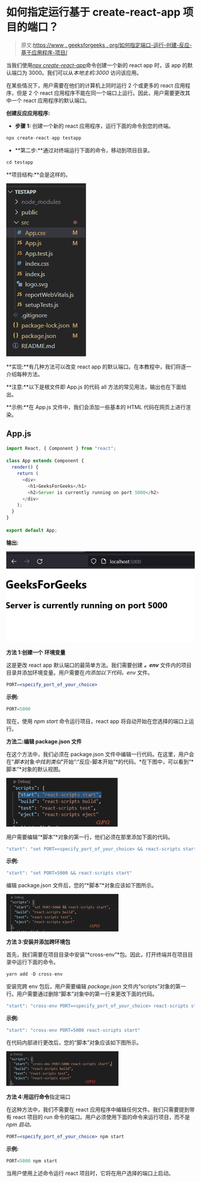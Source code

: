 # 如何指定运行基于 create-react-app 项目的端口？

> 原文:[https://www . geeksforgeeks . org/如何指定端口-运行-创建-反应-基于应用程序-项目/](https://www.geeksforgeeks.org/how-to-specify-a-port-to-run-a-create-react-app-based-project/)

当我们使用[*npx create-react-app*](https://www.geeksforgeeks.org/reactjs-setting-development-environment/)命令创建一个新的 react app 时，该 app 的默认端口为 3000。我们可以从*本地主机:3000* 访问该应用。

在某些情况下，用户需要在他们的计算机上同时运行 2 个或更多的 react 应用程序，但是 2 个 react 应用程序不能在同一个端口上运行。因此，用户需要更改其中一个 react 应用程序的默认端口。

**创建反应应用程序:**

*   **步骤 1:** 创建一个新的 react 应用程序，运行下面的命令到您的终端。

```jsx
npx create-react-app testapp
```

*   **第二步:**通过对终端运行下面的命令，移动到项目目录。

```jsx
cd testapp
```

**项目结构:**会是这样的。

![](img/7d6b5271640f4fd75c9ea607691d3798.png)

**实现:**有几种方法可以改变 react app 的默认端口。在本教程中，我们将逐一介绍每种方法。

**注意:**以下是根文件即 App.js 的代码 all 方法的常见用法，输出也在下面给出。

**示例:**在 App.js 文件中，我们会添加一些基本的 HTML 代码在网页上进行渲染。

## App.js

```jsx
import React, { Component } from "react";

class App extends Component {
  render() {
    return (
      <div>
        <h1>GeeksForGeeks</h1>
        <h2>Server is currently running on port 5000</h2>
      </div>
    );
  }
}

export default App;
```

**输出:**

![](img/4bb9593e9ff77b41a51c469a68386f88.png)

**方法 1:创建一个** **环境变量**

这是更改 react app 默认端口的最简单方法。我们需要创建 ***。env*** 文件内的项目目录并添加环境变量。用户需要在*内添加以下代码。env* 文件。

```jsx
PORT=<specify_port_of_your_choice> 
```

**示例:**

```jsx
PORT=5000
```

现在，使用 *npm start* 命令运行项目，react app 将自动开始在您选择的端口上运行。

**方法二:编辑 package.json 文件**

在这个方法中，我们必须在 package.json 文件中编辑一行代码。在这里，用户会在“*脚本*对象*中找到类似*“开始”:“反应-脚本开始”*的代码。*在下图中，可以看到“*脚本”*对象的默认视图。

![](img/4c87acadd40f10e789bcb9fc2c1835b7.png)

用户需要编辑“*脚本”*对象的第一行，他们必须在那里添加下面的代码。

```jsx
"start": "set PORT=<specify_port_of_your_choice> && react-scripts start"
```

**示例:**

```jsx
"start": "set PORT=5000 && react-scripts start"
```

编辑 package.json 文件后，您的“*脚本”*对象应该如下图所示。

![](img/6792a86de2a7209a59e92c8fdce5b3a5.png)

**方法 3:安装并添加跨环境包**

首先，我们需要在项目目录中安装“*cross-env”*包。因此，打开终端并在项目目录中运行下面的命令。

```jsx
yarn add -D cross-env
```

安装完跨 env 包后，用户需要编辑 *package.json* 文件内“scripts”对象的第一行。用户需要通过删除“脚本”对象中的第一行来更改下面的代码。

```jsx
"start": "cross-env PORT=<specify_port_of_your_choice> react-scripts start"
```

**示例:**

```jsx
"start": "cross-env PORT=5000 react-scripts start"
```

在代码内部进行更改后，您的“脚本”对象应该如下图所示。

![](img/89628abe994b880d4fa79ceac5eb8e3a.png)

**方法 4:用运行命令**指定端口

在这种方法中，我们不需要在 react 应用程序中编辑任何文件。我们只需要提到带有 react 项目的 run 命令的端口。用户必须使用下面的命令来运行项目，而不是 *npm 启动。*

```jsx
PORT=<specify_port_of_your_choice> npm start
```

**示例:**

```jsx
PORT=5000 npm start
```

当用户使用上述命令运行 react 项目时，它将在用户选择的端口上启动。